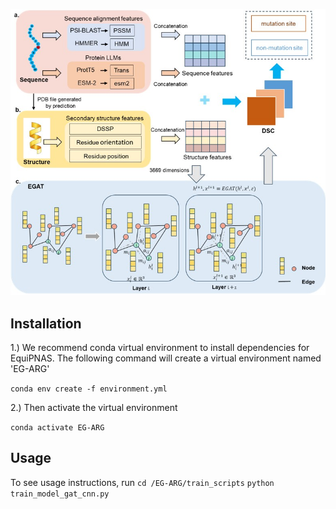 ![Workflow](./workflow.jpg)

## Installation

1.) We recommend conda virtual environment to install dependencies for EquiPNAS. The following command will create a virtual environment named 'EG-ARG'

`conda env create -f environment.yml`

2.) Then activate the virtual environment

`conda activate EG-ARG`


## Usage

To see usage instructions, run 
`cd /EG-ARG/train_scripts`
`python train_model_gat_cnn.py`

